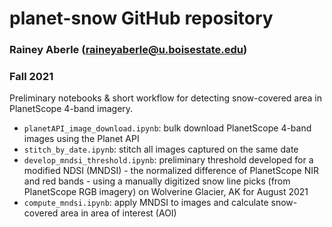 # planet-snow GitHub repository
### Rainey Aberle (raineyaberle@u.boisestate.edu)
### Fall 2021

Preliminary notebooks & short workflow for detecting snow-covered area in PlanetScope 4-band imagery.

- ```planetAPI_image_download.ipynb```: bulk download PlanetScope 4-band images using the Planet API
- ```stitch_by_date.ipynb```: stitch all images captured on the same date
- ```develop_mndsi_threshold.ipynb```: preliminary threshold developed for a modified NDSI (MNDSI) - the normalized difference of PlanetScope NIR and red bands - using a manually digitized snow line picks (from PlanetScope RGB imagery) on Wolverine Glacier, AK for August 2021
- ```compute_mndsi.ipynb```: apply MNDSI to images and calculate snow-covered area in area of interest (AOI)
